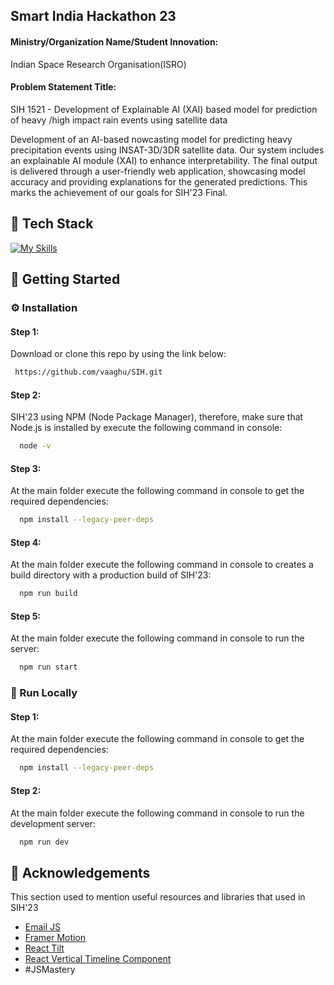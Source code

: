 <!-- Getting Started -->
## Smart India Hackathon 23

#### Ministry/Organization Name/Student Innovation:
Indian Space Research Organisation(ISRO)

#### Problem Statement Title:
SIH 1521 - Development of Explainable AI (XAI) based model for prediction of heavy /high impact rain events using satellite data

Development of an AI-based nowcasting model for predicting heavy precipitation events using INSAT-3D/3DR satellite data. Our system includes an explainable AI module (XAI) to enhance interpretability. The final output is delivered through a user-friendly web application, showcasing model accuracy and providing explanations for the generated predictions. This marks the achievement of our goals for SIH'23 Final.



<!-- TechStack -->
## :space_invader: Tech Stack

[![My Skills](https://skillicons.dev/icons?i=js,react,tailwind,threejs)](https://skillicons.dev)


<!-- Getting Started -->
## :toolbox: Getting Started

<!-- Installation -->
### :gear: Installation

#### Step 1:
Download or clone this repo by using the link below:

```bash
 https://github.com/vaaghu/SIH.git
```

#### Step 2:

SIH'23 using NPM (Node Package Manager), therefore, make sure that Node.js is installed by execute the following command in console:

```bash
  node -v
```

#### Step 3:

At the main folder execute the following command in console to get the required dependencies:

```bash
  npm install --legacy-peer-deps
```

#### Step 4:

At the main folder execute the following command in console to creates a build directory with a production build of SIH'23:

```bash
  npm run build
```

#### Step 5:

At the main folder execute the following command in console to run the server:

```bash
  npm run start
```

<!-- Run Locally -->
### :running: Run Locally

#### Step 1:

At the main folder execute the following command in console to get the required dependencies:

```bash
  npm install --legacy-peer-deps
```

#### Step 2:

At the main folder execute the following command in console to run the development server:

```bash
  npm run dev
```


<!-- Acknowledgments -->
## :gem: Acknowledgements

This section used to mention useful resources and libraries that used in SIH'23

 - [Email JS](https://www.emailjs.com/)
 - [Framer Motion](https://www.framer.com/motion/)
 - [React Tilt](https://www.npmjs.com/package/react-tilt)
 - [React Vertical Timeline Component](https://www.npmjs.com/package/react-vertical-timeline-component)
 - #JSMastery

